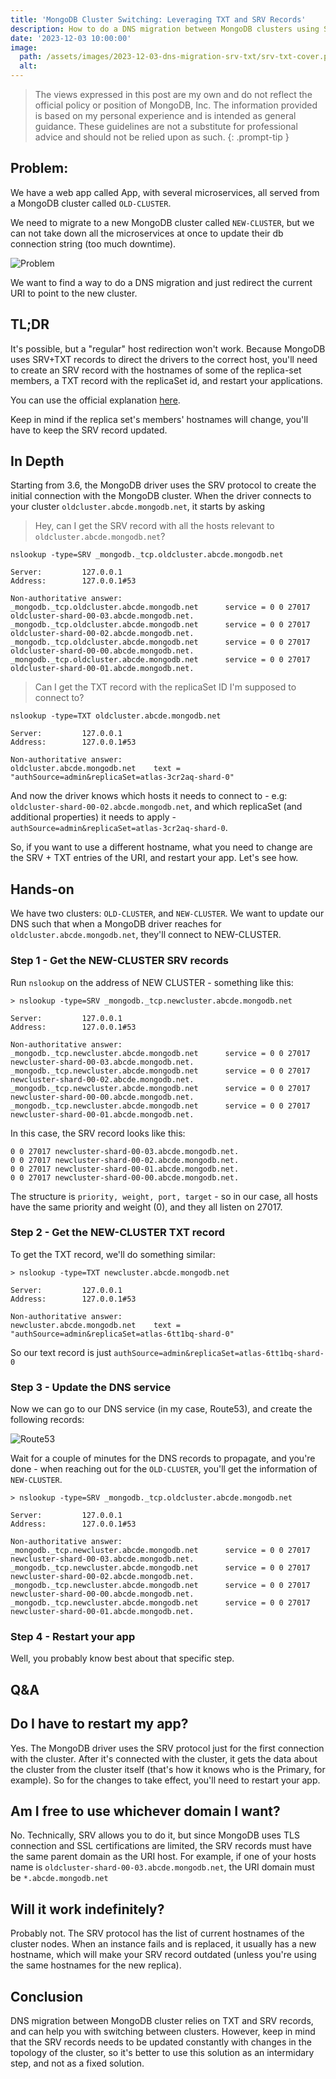 ```yaml
---
title: 'MongoDB Cluster Switching: Leveraging TXT and SRV Records'
description: How to do a DNS migration between MongoDB clusters using SRV and TXT records.
date: '2023-12-03 10:00:00'
image:
  path: /assets/images/2023-12-03-dns-migration-srv-txt/srv-txt-cover.png
  alt: 
---
```


<!-- markdownlint-capture -->
<!-- markdownlint-disable -->
> The views expressed in this post are my own and do not reflect the official policy or position of MongoDB, Inc. The information provided is based on my personal experience and is intended as general guidance. These guidelines are not a substitute for professional advice and should not be relied upon as such.
{: .prompt-tip }

<!-- markdownlint-restore -->

## Problem:

We have a web app called App, with several microservices, all served from a MongoDB cluster called `OLD-CLUSTER`. 

We need to migrate to a new MongoDB cluster called `NEW-CLUSTER`, but we can not take down all the microservices at once to update their db connection string (too much downtime).

![Problem](/assets/images/2023-12-03-dns-migration-srv-txt/srv-how.png)

We want to find a way to do a DNS migration and just redirect the current URI to point to the new cluster.

## TL;DR

It's possible, but a "regular" host redirection won't work. Because MongoDB uses SRV+TXT records to direct the drivers to the correct host, you'll need to create an SRV record with the hostnames of some of the replica-set members, a TXT record with the replicaSet id, and restart your applications. 

You can use the official explanation [here](https://www.mongodb.com/developer/products/mongodb/srv-connection-strings/).

Keep in mind if the replica set's members' hostnames will change, you'll have to keep the SRV record updated. 

## In Depth

Starting from 3.6, the MongoDB driver uses the SRV protocol to create the initial connection with the MongoDB cluster. When the driver connects to your cluster `oldcluster.abcde.mongodb.net`, it starts by asking 
 
> Hey, can I get the SRV record with all the hosts relevant to `oldcluster.abcde.mongodb.net`?

```
nslookup -type=SRV _mongodb._tcp.oldcluster.abcde.mongodb.net

Server:         127.0.0.1
Address:        127.0.0.1#53

Non-authoritative answer:
_mongodb._tcp.oldcluster.abcde.mongodb.net      service = 0 0 27017 oldcluster-shard-00-03.abcde.mongodb.net.
_mongodb._tcp.oldcluster.abcde.mongodb.net      service = 0 0 27017 oldcluster-shard-00-02.abcde.mongodb.net.
_mongodb._tcp.oldcluster.abcde.mongodb.net      service = 0 0 27017 oldcluster-shard-00-00.abcde.mongodb.net.
_mongodb._tcp.oldcluster.abcde.mongodb.net      service = 0 0 27017 oldcluster-shard-00-01.abcde.mongodb.net.
```

> Can I get the TXT record with the replicaSet ID I'm supposed to connect to?

```
nslookup -type=TXT oldcluster.abcde.mongodb.net                                         

Server:         127.0.0.1
Address:        127.0.0.1#53

Non-authoritative answer:
oldcluster.abcde.mongodb.net    text = "authSource=admin&replicaSet=atlas-3cr2aq-shard-0"
```

And now the driver knows which hosts it needs to connect to - e.g: `oldcluster-shard-00-02.abcde.mongodb.net`, and which replicaSet (and additional properties) it needs to apply - `authSource=admin&replicaSet=atlas-3cr2aq-shard-0`. 

So, if you want to use a different hostname, what you need to change are the SRV + TXT entries of the URI, and restart your app. Let's see how.

## Hands-on

We have two clusters: `OLD-CLUSTER`, and `NEW-CLUSTER`. We want to update our DNS such that when a MongoDB driver reaches for `oldcluster.abcde.mongodb.net`, they'll connect to NEW-CLUSTER. 

### Step 1 - Get the NEW-CLUSTER SRV records

Run `nslookup` on the address of NEW CLUSTER - something like this:
```
> nslookup -type=SRV _mongodb._tcp.newcluster.abcde.mongodb.net

Server:         127.0.0.1
Address:        127.0.0.1#53

Non-authoritative answer:
_mongodb._tcp.newcluster.abcde.mongodb.net      service = 0 0 27017 newcluster-shard-00-03.abcde.mongodb.net.
_mongodb._tcp.newcluster.abcde.mongodb.net      service = 0 0 27017 newcluster-shard-00-02.abcde.mongodb.net.
_mongodb._tcp.newcluster.abcde.mongodb.net      service = 0 0 27017 newcluster-shard-00-00.abcde.mongodb.net.
_mongodb._tcp.newcluster.abcde.mongodb.net      service = 0 0 27017 newcluster-shard-00-01.abcde.mongodb.net.
```

In this case, the SRV record looks like this:
```
0 0 27017 newcluster-shard-00-03.abcde.mongodb.net.
0 0 27017 newcluster-shard-00-02.abcde.mongodb.net.
0 0 27017 newcluster-shard-00-01.abcde.mongodb.net.
0 0 27017 newcluster-shard-00-00.abcde.mongodb.net.
```
The structure is `priority, weight, port, target` - so in our case, all hosts have the same priority and weight (0), and they all listen on 27017.

### Step 2 - Get the NEW-CLUSTER TXT record

To get the TXT record, we'll do something similar:

```
> nslookup -type=TXT newcluster.abcde.mongodb.net                                         

Server:         127.0.0.1
Address:        127.0.0.1#53

Non-authoritative answer:
newcluster.abcde.mongodb.net    text = "authSource=admin&replicaSet=atlas-6tt1bq-shard-0"
```

So our text record is just `authSource=admin&replicaSet=atlas-6tt1bq-shard-0`

### Step 3 - Update the DNS service

Now we can go to our DNS service (in my case, Route53), and create the following records:

![Route53](/assets/images/2023-12-03-dns-migration-srv-txt/srv-txt-route53.png)

Wait for a couple of minutes for the DNS records to propagate, and you're done - when reaching out for the `OLD-CLUSTER`, you'll get the information of `NEW-CLUSTER`. 

```
> nslookup -type=SRV _mongodb._tcp.oldcluster.abcde.mongodb.net

Server:         127.0.0.1
Address:        127.0.0.1#53

Non-authoritative answer:
_mongodb._tcp.newcluster.abcde.mongodb.net      service = 0 0 27017 newcluster-shard-00-03.abcde.mongodb.net.
_mongodb._tcp.newcluster.abcde.mongodb.net      service = 0 0 27017 newcluster-shard-00-02.abcde.mongodb.net.
_mongodb._tcp.newcluster.abcde.mongodb.net      service = 0 0 27017 newcluster-shard-00-00.abcde.mongodb.net.
_mongodb._tcp.newcluster.abcde.mongodb.net      service = 0 0 27017 newcluster-shard-00-01.abcde.mongodb.net.
```

### Step 4 - Restart your app

Well, you probably know best about that specific step.

## Q&A 

## Do I have to restart my app? 

Yes. The MongoDB driver uses the SRV protocol just for the first connection with the cluster. After it's connected with the cluster, it gets the data about the cluster from the cluster itself (that's how it knows who is the Primary, for example). So for the changes to take effect, you'll need to restart your app. 

## Am I free to use whichever domain I want? 

No. Technically, SRV allows you to do it, but since MongoDB uses TLS connection and SSL certifications are limited, the SRV records must have the same parent domain as the URI host. For example, if one of your hosts name is `oldcluster-shard-00-03.abcde.mongodb.net`, the URI domain must be `*.abcde.mongodb.net`

## Will it work indefinitely? 

Probably not. The SRV protocol has the list of current hostnames of the cluster nodes. When an instance fails and is replaced, it usually has a new hostname, which will make your SRV record outdated (unless you're using the same hostnames for the new replica).

## Conclusion 

DNS migration between MongoDB cluster relies on TXT and SRV records, and can help you with switching between clusters. However, keep in mind that the SRV records needs to be updated constantly with changes in the topology of the cluster, so it's better to use this solution as an intermidary step, and not as a fixed solution. 
